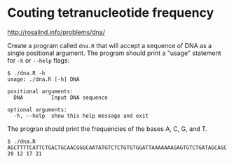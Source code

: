 # Couting tetranucleotide frequency

http://rosalind.info/problems/dna/

Create a program called `dna.R` that will accept a sequence of DNA as a single positional argument. The program should print a "usage" statement for `-h` or `--help` flags:

```
$ ./dna.R -h
usage: ./dna.R [-h] DNA

positional arguments:
  DNA         Input DNA sequence

optional arguments:
  -h, --help  show this help message and exit
```

The progran should print the frequencies of the bases A, C, G, and T.

```
$ ./dna.R AGCTTTTCATTCTGACTGCAACGGGCAATATGTCTCTGTGTGGATTAAAAAAAGAGTGTCTGATAGCAGC
20 12 17 21
```